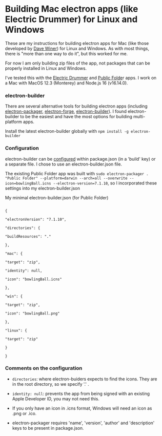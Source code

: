 # Building Mac electron apps (like Electric Drummer) for Linux and Windows

These are my instructions for building electron apps for Mac (like those developed by <a href="https://github.com/scripting">Dave Winer</a>) for Linux and Windows. As with most things, there is "more than one way to do it", but this worked for me.

For now I am only building zip files of the app, not packages that can be properly installed  in Linux and Windows.

I've tested this with the <a href="http://docserver.scripting.com/drummer/electricDrummer.opml">Electric Drummer</a> and <a href="http://this.how/publicFolder/">Public Folde</a>r apps. I work on a Mac with MacOS 12.3 (Monterey) and Node.js 16 (v16.14.0).  

### electron-builder

There are several alternative tools for building electron apps (including <a href="https://github.com/electron/electron-packager">electron-packager</a>, <a href="https://www.electronforge.io/">electron-forge</a>, <a href="https://www.electron.build/">electron-builder</a>). I found electron-builder to be the easiest and have the most options for building multi-platform apps.


Install the latest electron-builder globally with `npm install -g electron-builder`


### Configuration

electron-builder can be <a href="https://www.electron.build/configuration/configuration">configured</a> within package.json (in a 'build' key) or a separate file. I chose to use an electron-builder.json file.

The existing Public Folder app was built with `sudo electron-packager . "Public Folder" --platform=darwin --arch=all --overwrite --icon=bowlingBall.icns --electron-version=7.1.10`, so I incorporated these settings into my  electron-builder.json

My minimal electron-builder.json (for Public Folder)

```

{

"electronVersion": "7.1.10",

"directories": {

"buildResources": "."

},

"mac": {

"target": "zip",

"identity": null,

"icon": "bowlingBall.icns"

},

"win": {

"target": "zip",

"icon": "bowlingBall.png"

},

"linux": {

"target": "zip"

}

}

```

### Comments on the configuration

- `directories`: where electron-buiders expects to find the icons. They are in the root directory, so we specify '.' .

- `identity: null`: prevents the app from being signed with an existing Apple Developer ID, you may not need this.  

- If you only have an icon in .icns format, Windows will need an icon as .png or .ico.

- electron-packager requires 'name', 'version', 'author' and 'description' keys to be present in package.json.



